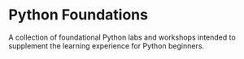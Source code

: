 # Python Foundations
A collection of foundational Python labs and workshops intended to supplement the learning experience for Python beginners.
